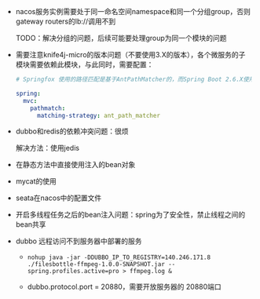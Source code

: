 
- nacos服务实例需要处于同一命名空间namespace和同一个分组group，否则gateway routers的lb://调用不到

  TODO：解决分组的问题，后续可能要处理group为同一个模块的问题

- 需要注意knife4j-micro的版本问题（不要使用3.X的版本），各个微服务的子模块需要依赖此模块，与此同时，需要配置：
  
  ```yaml
  # Springfox 使用的路径匹配是基于AntPathMatcher的，而Spring Boot 2.6.X使用的是PathPatternMatcher, 所以需要在配置中修改路径匹配
  
  spring:
    mvc:
      pathmatch:
        matching-strategy: ant_path_matcher
  ```


- dubbo和redis的依赖冲突问题：很烦

  解决方法：使用jedis


- 在静态方法中直接使用注入的bean对象
- mycat的使用

- seata在nacos中的配置文件

- 开启多线程任务之后的bean注入问题：spring为了安全性，禁止线程之间的bean共享



- dubbo 远程访问不到服务器中部署的服务

  - ```shell
    nohup java -jar -DDUBBO_IP_TO_REGISTRY=140.246.171.8 ./filesbottle-ffmpeg-1.0.0-SNAPSHOT.jar --spring.profiles.active=pro > ffmpeg.log &
    ```

  - dubbo.protocol.port = 20880，需要开放服务器的 20880端口

